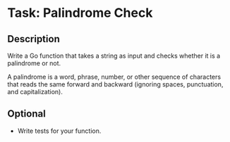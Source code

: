 # Task: Palindrome Check

## Description
Write a Go function that takes a string as input and checks whether it is a palindrome or not. 

A palindrome is a word, phrase, number, or other sequence of characters that reads the same forward and backward (ignoring spaces, punctuation, and capitalization).

## Optional
- Write tests for your function.